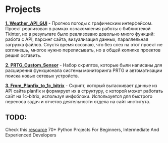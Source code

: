 # Projects

[**1. Weather_API_GUI**](https://github.com/devFF/FindJob/tree/main/Projects/Weather_API_GUI) - 
Прогноз погоды с графическим интерфейсом. Проект реализован в рамках ознакомления работы с библиотекой Tkinter, 
но в результате было реализовано довольно много функций: работа с API, парсинг сайта, визуализация данных, параллельная загрузка файлов. 
Спустя время осознаю, что без слез на этот проект не взглянешь, многое нужно переписывать, но в общей копилке проектов решил оставить.

[**2. PRTG_Custom_Sensor**](https://github.com/devFF/FindJob/tree/main/Projects/PRTG_Custom_Sensor) - 
Набор скриптов, которые были написаны для расширения функционала системы мониторинга PRTG и автоматизации поиска новых сетевых устройств. 


[**3. From_Planfix_to_1c_bitrix**](https://github.com/devFF/FindJob/tree/main/Projects/From_Planfix_to_1c_bitrix) - 
Скрипт, который вытаскивает данные из API сайта planfix и формирует их в структуру, с которой может работать сайт на 1c-bitrix, используя инфоблоки. 
Используется для быстрого переноса задач и отчетов деятельности отдела на сайт института.


## TODO:
Check this [resource](https://www.theinsaneapp.com/2021/06/list-of-python-projects-with-source-code-and-tutorials.html)
70+ Python Projects For Beginners, Intermediate And Experienced Developers
